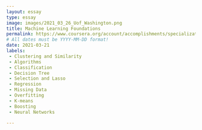 ```yaml
---
layout: essay
type: essay
image: images/2021_03_26_Uof_Washington.png
title: Machine Learning Foundations
permalink: https://www.coursera.org/account/accomplishments/specialization/PS676R553C2H
# All dates must be YYYY-MM-DD format!
date: 2021-03-21
labels:
 - Clustering and Similarity
 - Algorithms
 - Classification 
 - Decision Tree
 - Selection and Lasso
 - Regression
 - Missing Data
 - Overfitting
 - K-means
 - Boosting
 - Neural Networks
  
---
```

